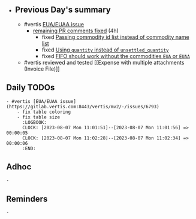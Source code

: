 - ## Previous Day's summary
	- #vertis [EUA/EUAA issue](https://gitlab.vertis.com:8443/vertis/mv2/-/issues/6793)
		- [remaining PR comments fixed](https://gitlab.vertis.com:8443/vertis/mv2/-/merge_requests/319) (4h)
			- fixed [Passing commodity id list instead of commodity name list](https://gitlab.vertis.com:8443/vertis/mv2/-/merge_requests/319#note_14512)
			- fixed [Using `quantity` instead of `unsettled_quantity`](https://gitlab.vertis.com:8443/vertis/mv2/-/merge_requests/319#note_14508)
			- fixed [FIFO should work without the commodities `EUA` or `EUAA`](https://gitlab.vertis.com:8443/vertis/mv2/-/merge_requests/319#note_14587)
	- #vertis reviewed and tested [[Expense with multiple attachments (Invoice File)]]
## Daily TODOs
	- #vertis [EUA/EUAA issue](https://gitlab.vertis.com:8443/vertis/mv2/-/issues/6793)
		- fix table coloring
		- fix table size
		  :LOGBOOK:
		  CLOCK: [2023-08-07 Mon 11:01:51]--[2023-08-07 Mon 11:01:56] =>  00:00:05
		  CLOCK: [2023-08-07 Mon 11:02:28]--[2023-08-07 Mon 11:02:34] =>  00:00:06
		  :END:
## Adhoc
	-
## Reminders
	-